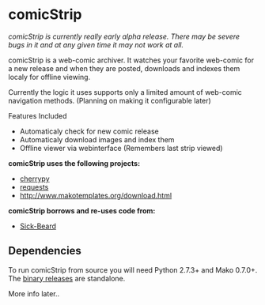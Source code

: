 comicStrip
==========

*comicStrip is currently really early alpha release. There may be severe bugs in it and at any given time it may not work at all.*

comicStrip is a web-comic archiver. It watches your favorite web-comic for a new release and when they are posted, downloads
and indexes them localy for offline viewing. 

Currently the logic it uses supports only a limited amount of web-comic navigation methods. (Planning on making it configurable later)

Features Included

* Automaticaly check for new comic release
* Automaticaly download images and index them
* Offline viewer via webinterface (Remembers last strip viewed)

**comicStrip uses the following projects:**

* [cherrypy][cherrypy]
* [requests][requests]
* http://www.makotemplates.org/download.html

**comicStrip borrows and re-uses code from:**

* [Sick-Beard][Sick-Beard]
 
## Dependencies

To run comicStrip from source you will need Python 2.7.3+ and Mako 0.7.0+. The [binary releases][Mako] are standalone.


[cherrypy]: http://www.cherrypy.org
[Sick-Beard]: http://sickbeard.com/
[requests]: http://docs.python-requests.org/en/latest/
[Mako]: http://www.makotemplates.org/download.html


More info later..
